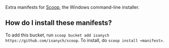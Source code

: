 Extra manifests for [Scoop](https://scoop.sh), the Windows command-line installer.

How do I install these manifests?
---------------------------------

To add this bucket, run `scoop bucket add isanych https://github.com/isanych/scoop`. To install, do `scoop install <manifest>`.
